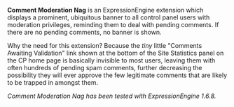 **Comment Moderation Nag** is an ExpressionEngine extension which displays a prominent, ubiquitous banner to all control panel users with moderation privileges, reminding them to deal with pending comments. If there are no pending comments, no banner is shown.

Why the need for this extension? Because the *tiny* little "Comments Awaiting Validation" link shown at the bottom of the Site Statistics panel on the CP home page is basically invisible to most users, leaving them with often hundreds of pending spam comments, further decreasing the possibility they will ever approve the few legitimate comments that are likely to be trapped in amongst them.

*Comment Moderation Nag has been tested with ExpressionEngine 1.6.8.*